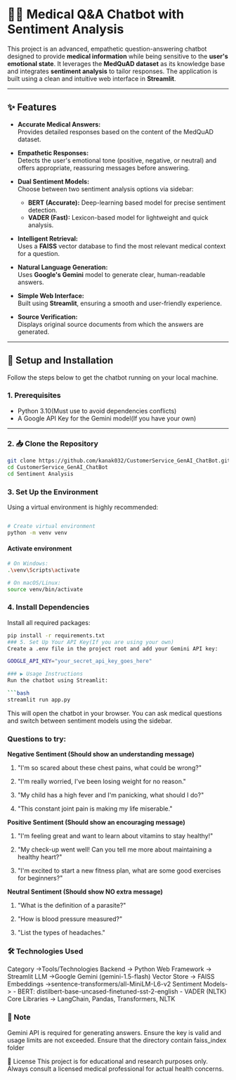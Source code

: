 # 🧑‍⚕️ Medical Q&A Chatbot with Sentiment Analysis

This project is an advanced, empathetic question-answering chatbot designed to provide **medical information** while being sensitive to the **user's emotional state**. It leverages the **MedQuAD dataset** as its knowledge base and integrates **sentiment analysis** to tailor responses. The application is built using a clean and intuitive web interface in **Streamlit**.

---

## ✨ Features

- **Accurate Medical Answers:**  
  Provides detailed responses based on the content of the MedQuAD dataset.

- **Empathetic Responses:**  
  Detects the user's emotional tone (positive, negative, or neutral) and offers appropriate, reassuring messages before answering.

- **Dual Sentiment Models:**  
  Choose between two sentiment analysis options via sidebar:
  - **BERT (Accurate):** Deep-learning based model for precise sentiment detection.
  - **VADER (Fast):** Lexicon-based model for lightweight and quick analysis.

- **Intelligent Retrieval:**  
  Uses a **FAISS** vector database to find the most relevant medical context for a question.

- **Natural Language Generation:**  
  Uses **Google's Gemini** model to generate clear, human-readable answers.

- **Simple Web Interface:**  
  Built using **Streamlit**, ensuring a smooth and user-friendly experience.

- **Source Verification:**  
  Displays original source documents from which the answers are generated.

---

## 🚀 Setup and Installation

Follow the steps below to get the chatbot running on your local machine.

### 1. Prerequisites

- Python 3.10(Must use to avoid dependencies conflicts)
- A Google API Key for the Gemini model(If you have your own)

---

### 2. 📥 Clone the Repository

```bash
git clone https://github.com/kanak032/CustomerService_GenAI_ChatBot.git
cd CustomerService_GenAI_ChatBot
cd Sentiment Analysis
```


### 3. Set Up the Environment

Using a virtual environment is highly recommended:

```bash

# Create virtual environment
python -m venv venv
```
#### Activate environment
```bash
# On Windows:
.\venv\Scripts\activate

# On macOS/Linux:
source venv/bin/activate
```

### 4. Install Dependencies
Install all required packages:
```bash
pip install -r requirements.txt
### 5. Set Up Your API Key(If you are using your own)
Create a .env file in the project root and add your Gemini API key:

GOOGLE_API_KEY="your_secret_api_key_goes_here"

### ▶️ Usage Instructions
Run the chatbot using Streamlit:

```bash
streamlit run app.py
```
This will open the chatbot in your browser. You can ask medical questions and switch between sentiment models using the sidebar.
### Questions to try:
**Negative Sentiment (Should show an understanding message)**

1. "I'm so scared about these chest pains, what could be wrong?"

2. "I'm really worried, I've been losing weight for no reason."

3. "My child has a high fever and I'm panicking, what should I do?"

4. "This constant joint pain is making my life miserable."

**Positive Sentiment (Should show an encouraging message)**

1. "I'm feeling great and want to learn about vitamins to stay healthy!"

2. "My check-up went well! Can you tell me more about maintaining a healthy heart?"

3. "I'm excited to start a new fitness plan, what are some good exercises for beginners?"

**Neutral Sentiment (Should show NO extra message)**

1. "What is the definition of a parasite?"

2. "How is blood pressure measured?"

3. "List the types of headaches."

### 🛠 Technologies Used
Category	    ->Tools/Technologies
Backend       ->	Python
Web Framework ->	Streamlit
LLM	          ->Google Gemini (gemini-1.5-flash)
Vector Store  ->	FAISS
Embeddings	   ->sentence-transformers/all-MiniLM-L6-v2
Sentiment Models->	- BERT: distilbert-base-uncased-finetuned-sst-2-english
                   - VADER (NLTK)
Core Libraries   ->	LangChain, Pandas, Transformers, NLTK

### 📌 Note
Gemini API is required for generating answers. Ensure the key is valid and usage limits are not exceeded.
Ensure that the directory contain faiss_index folder

📄 License
This project is for educational and research purposes only. Always consult a licensed medical professional for actual health concerns.









